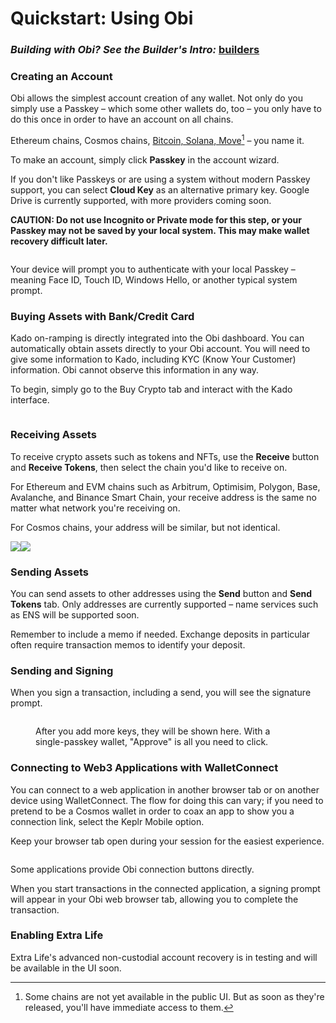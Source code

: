 # Quickstart: Using Obi

### _Building with Obi? See the Builder's Intro:_ [builders](builders/ "mention")

### Creating an Account

Obi allows the simplest account creation of any wallet. Not only do you simply use a Passkey – which some other wallets do, too – you only have to do this once in order to have an account on all chains.

Ethereum chains, Cosmos chains, [Bitcoin, Solana, Move](#user-content-fn-1)[^1] – you name it.

To make an account, simply click **Passkey** in the account wizard.

If you don't like Passkeys or are using a system without modern Passkey support, you can select **Cloud Key** as an alternative primary key. Google Drive is currently supported, with more providers coming soon.

**CAUTION: Do not use Incognito or Private mode for this step, or your Passkey may not be saved by your local system. This may make wallet recovery difficult later.**

<figure><img src=".gitbook/assets/Screenshot 2024-03-22 at 7.35.54 PM.png" alt=""><figcaption></figcaption></figure>

Your device will prompt you to authenticate with your local Passkey – meaning Face ID, Touch ID, Windows Hello, or another typical system prompt.

### **Buying Assets with Bank/Credit Card**

Kado on-ramping is directly integrated into the Obi dashboard. You can automatically obtain assets directly to your Obi account. You will need to give some information to Kado, including KYC (Know Your Customer) information. Obi cannot observe this information in any way.

To begin, simply go to the Buy Crypto tab and interact with the Kado interface.

<figure><img src=".gitbook/assets/Screenshot 2024-03-22 at 8.01.32 PM.png" alt=""><figcaption></figcaption></figure>

### **Receiving Assets**

To receive crypto assets such as tokens and NFTs, use the **Receive** button and **Receive Tokens**, then select the chain you'd like to receive on.

For Ethereum and EVM chains such as Arbitrum, Optimisim, Polygon, Base, Avalanche, and Binance Smart Chain, your receive address is the same no matter what network you're receiving on.

For Cosmos chains, your address will be similar, but not identical.

![](<.gitbook/assets/Screenshot 2024-03-22 at 7.39.02 PM.png>)![](<.gitbook/assets/Screenshot 2024-03-22 at 7.39.54 PM.png>)

### **Sending Assets**

You can send assets to other addresses using the **Send** button and **Send Tokens** tab. Only addresses are currently supported – name services such as ENS will be supported soon.

Remember to include a memo if needed. Exchange deposits in particular often require transaction memos to identify your deposit.

### Sending and Signing

When you sign a transaction, including a send, you will see the signature prompt.

<figure><img src=".gitbook/assets/Screenshot 2024-03-22 at 7.44.03 PM.png" alt=""><figcaption><p>After you add more keys, they will be shown here. With a single-passkey wallet, "Approve" is all you need to click.</p></figcaption></figure>

### Connecting to Web3 Applications with WalletConnect

You can connect to a web application in another browser tab or on another device using WalletConnect. The flow for doing this can vary; if you need to pretend to be a Cosmos wallet in order to coax an app to show you a connection link, select the Keplr Mobile option.

Keep your browser tab open during your session for the easiest experience.

<figure><img src=".gitbook/assets/Screenshot 2024-03-22 at 7.51.43 PM.png" alt=""><figcaption></figcaption></figure>

Some applications provide Obi connection buttons directly.

When you start transactions in the connected application, a signing prompt will appear in your Obi web browser tab, allowing you to complete the transaction.

### Enabling Extra Life

Extra Life's advanced non-custodial account recovery is in testing and will be available in the UI soon.

[^1]: Some chains are not yet available in the public UI. But as soon as they're released, you'll have immediate access to them.
